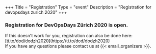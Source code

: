 +++
Title = "Registration"
Type = "event"
Description = "Registration for devopsdays zurich 2020"
+++

<h3>Registration for DevOpsDays Zürich 2020 is open.</h3> 

<div style="width:100%; text-align:left;">
<link rel="stylesheet" type="text/css" href='https://css.tito.io/v1.1' />
<script src='https://js.tito.io/v1' async></script>
<tito-widget event="dod/dodzh2020"></tito-widget>
</div>
If this doesn't work for you, registration can also be done here: [ti.to/dod/dodzh2020](https://ti.to/dod/dodzh2020)
<br/>
If you have any questions please contact us at {{< email_organizers >}}.